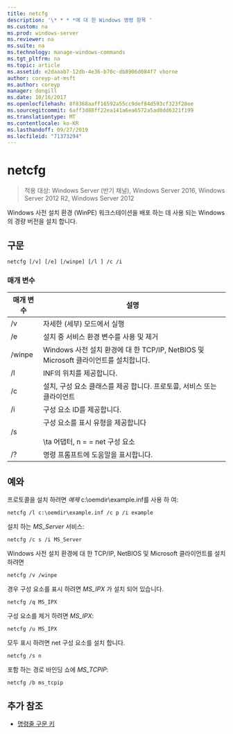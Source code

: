 ```yaml
---
title: netcfg
description: '\* * * *에 대 한 Windows 명령 항목 '
ms.custom: na
ms.prod: windows-server
ms.reviewer: na
ms.suite: na
ms.technology: manage-windows-commands
ms.tgt_pltfrm: na
ms.topic: article
ms.assetid: e2daaab7-12db-4e36-b70c-db8906d084f7 vhorne
author: coreyp-at-msft
ms.author: coreyp
manager: dongill
ms.date: 10/16/2017
ms.openlocfilehash: 8f8368aaff16592a55cc9def84d593cf323f28ee
ms.sourcegitcommit: 6aff3d88ff22ea141a6ea6572a5ad8dd6321f199
ms.translationtype: MT
ms.contentlocale: ko-KR
ms.lasthandoff: 09/27/2019
ms.locfileid: "71373294"
---
```

# <a name="netcfg"></a>netcfg

>적용 대상: Windows Server (반기 채널), Windows Server 2016, Windows Server 2012 R2, Windows Server 2012

Windows 사전 설치 환경 (WinPE) 워크스테이션을 배포 하는 데 사용 되는 Windows의 경량 버전을 설치 합니다.   
## <a name="syntax"></a>구문  
```  
netcfg [/v] [/e] [/winpe] [/l ] /c /i  
```  
### <a name="parameters"></a>매개 변수  
|매개 변수|설명|  
|-------|--------|  
|/v|자세한 (세부) 모드에서 실행|  
|/e|설치 중 서비스 환경 변수를 사용 및 제거|  
|/winpe|Windows 사전 설치 환경에 대 한 TCP/IP, NetBIOS 및 Microsoft 클라이언트를 설치합니다.|  
|/l|INF의 위치를 제공합니다.|  
|/c|설치, 구성 요소 클래스를 제공 합니다. 프로토콜, 서비스 또는 클라이언트|  
|/i|구성 요소 ID를 제공합니다.|  
|/s|구성 요소를 표시 유형을 제공합니다<br /><br />\ta 어댑터, n = = net 구성 요소|  
|/?|명령 프롬프트에 도움말을 표시합니다.|  
## <a name="BKMK_Examples"></a>예와  
프로토콜을 설치 하려면 *예제* c:\oemdir\example.inf를 사용 하 여:  
```  
netcfg /l c:\oemdir\example.inf /c p /i example  
```  
설치 하는 *MS_Server* 서비스:  
```  
netcfg /c s /i MS_Server  
```  
Windows 사전 설치 환경에 대 한 TCP/IP, NetBIOS 및 Microsoft 클라이언트를 설치 하려면  
```  
netcfg /v /winpe  
```  
경우 구성 요소를 표시 하려면 *MS_IPX* 가 설치 되어 있습니다.  
```  
netcfg /q MS_IPX  
```  
구성 요소를 제거 하려면 *MS_IPX*:  
```  
netcfg /u MS_IPX  
```  
모두 표시 하려면 net 구성 요소를 설치 합니다.  
```  
netcfg /s n  
```  
포함 하는 경로 바인딩 쇼에 *MS_TCPIP*:  
```  
netcfg /b ms_tcpip  
```  
## <a name="additional-references"></a>추가 참조  
-   [명령줄 구문 키](command-line-syntax-key.md)  
